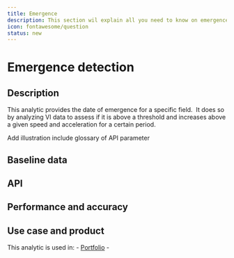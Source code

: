 ```yaml
---
title: Emergence
description: This section wil explain all you need to know on emergence detection. 
icon: fontawesome/question
status: new
---
```


# Emergence detection

## Description

This analytic provides the date of emergence for a specific field.  It does so by analyzing VI data to assess if it is above a threshold and increases above a given speed and acceleration for a certain period.

Add illustration include glossary of API parameter 

## Baseline data

## API 

<swagger-ui src="https://emergence-detection.aws-dev.geosys.com/openapi.json"/>

## Performance and accuracy

## Use case and product

This analytic is used in:
    - [Portfolio](/mkdocs2/Agro/Portfolio/portfolio_product_site_draft/)
    - 






